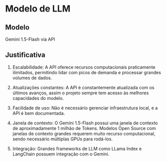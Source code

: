 # Modelo de LLM

## Modelo

Gemini 1.5-Flash via API

## Justificativa

1. Escalabilidade: A API oferece recursos computacionais praticamente ilimitados, permitindo lidar com picos de demanda e processar grandes volumes de dados.

2. Atualizações constantes: A API é constantemente atualizada com os últimos avanços, assim o projeto sempre tem acesso às melhores capacidades do modelo.

3. Facilidade de uso: Não é necessário gerenciar infraestrutura local, e a API é bem documentada.

4. Janela de contexto: O Gemini 1.5-Flash possui uma janela de contexto de aproximadamente 1 milhão de Tokens. Modelos Open Source com janelas de contexto grandes requerem muito recurso computacional, sendo necessário múltiplas GPUs para rodá-los.

5. Integração: Grandes frameworks de LLM como LLama Index e LangChain possuem integração com o Gemini.
